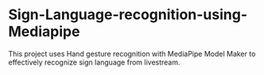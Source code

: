 # Sign-Language-recognition-using-Mediapipe
This project uses Hand gesture recognition with MediaPipe Model Maker to effectively recognize sign language from livestream. 
